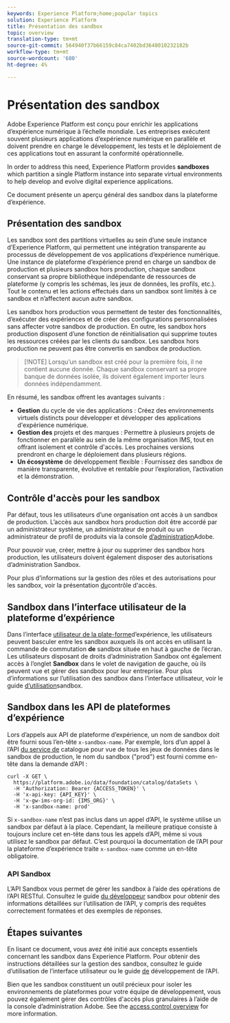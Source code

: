 ```yaml
---
keywords: Experience Platform;home;popular topics
solution: Experience Platform
title: Présentation des sandbox
topic: overview
translation-type: tm+mt
source-git-commit: 564940f37b66159c84ca7402bd3648010232182b
workflow-type: tm+mt
source-wordcount: '680'
ht-degree: 4%

---
```



# Présentation des sandbox

Adobe Experience Platform est conçu pour enrichir les applications d’expérience numérique à l’échelle mondiale. Les entreprises exécutent souvent plusieurs applications d’expérience numérique en parallèle et doivent prendre en charge le développement, les tests et le déploiement de ces applications tout en assurant la conformité opérationnelle.

In order to address this need, Experience Platform provides **sandboxes** which partition a single Platform instance into separate virtual environments to help develop and evolve digital experience applications.

Ce document présente un aperçu général des sandbox dans la plateforme d’expérience.

## Présentation des sandbox

Les sandbox sont des partitions virtuelles au sein d’une seule instance d’Experience Platform, qui permettent une intégration transparente au processus de développement de vos applications d’expérience numérique. Une instance de plateforme d’expérience prend en charge un sandbox de production et plusieurs sandbox hors production, chaque sandbox conservant sa propre bibliothèque indépendante de ressources de plateforme (y compris les schémas, les jeux de données, les profils, etc.).  Tout le contenu et les actions effectués dans un sandbox sont limités à ce sandbox et n’affectent aucun autre sandbox.

Les sandbox hors production vous permettent de tester des fonctionnalités, d’exécuter des expériences et de créer des configurations personnalisées sans affecter votre sandbox de production. En outre, les sandbox hors production disposent d’une fonction de réinitialisation qui supprime toutes les ressources créées par les clients du sandbox. Les sandbox hors production ne peuvent pas être convertis en sandbox de production.

>[!NOTE] Lorsqu’un sandbox est créé pour la première fois, il ne contient aucune donnée. Chaque sandbox conservant sa propre banque de données isolée, ils doivent également importer leurs données indépendamment.

En résumé, les sandbox offrent les avantages suivants :

* **Gestion** du cycle de vie des applications : Créez des environnements virtuels distincts pour développer et développer des applications d&#39;expérience numérique.
* **Gestion des** projets et des marques : Permettre à plusieurs projets de fonctionner en parallèle au sein de la même organisation IMS, tout en offrant isolement et contrôle d&#39;accès. Les prochaines versions prendront en charge le déploiement dans plusieurs régions.
* **Un écosystème** de développement flexible : Fournissez des sandbox de manière transparente, évolutive et rentable pour l’exploration, l’activation et la démonstration.

## Contrôle d&#39;accès pour les sandbox

Par défaut, tous les utilisateurs d’une organisation ont accès à un sandbox de production. L’accès aux sandbox hors production doit être accordé par un administrateur système, un administrateur de produit ou un administrateur de profil de produits via la console [d’administration](https://auth.services.adobe.com/fr_FR/index.html?callback=https%3A%2F%2Fims-na1.adobelogin.com%2Fims%2Fadobeid%2FONESIE1%2FAdobeID%2Ftoken%3Fredirect_uri%3Dhttps%253A%252F%252Fadminconsole.adobe.com%252Fredirect.html%253Ftarget%253D%25252Foverview%2523from_ims%253Dtrue%2526old_hash%253D%2526api%253Dauthorize&amp;client_id=ONESIE1&amp;scope=openid%2CAdobeID%2Cadditional_info.projectedProductContext%2Cread_organizations%2Cread_members%2Cread_countries_regions%2Cadditional_info.roles%2Cadobeio_api%2Cread_auth_src_domains%2CauthSources.rwd&amp;denied_callback=https%3A%2F%2Fims-na1.adobelogin.com%2Fims%2Fdenied%2FONESIE1%3Fredirect_uri%3Dhttps%253A%252F%252Fadminconsole.adobe.com%252Fredirect.html%253Ftarget%253D%25252Foverview%2523from_ims%253Dtrue%2526old_hash%253D%2526api%253Dauthorize%26response_type%3Dtoken&amp;relay=6e938255-62f5-42c8-8176-178f6f1ab5bc&amp;locale=fr_FR&amp;flow_type=token&amp;ctx_id=admin_console_logo&amp;idp_flow_type=login#/)Adobe.

Pour pouvoir vue, créer, mettre à jour ou supprimer des sandbox hors production, les utilisateurs doivent également disposer des autorisations d’administration Sandbox.

Pour plus d’informations sur la gestion des rôles et des autorisations pour les sandbox, voir la présentation [du](../access-control/home.md)contrôle d&#39;accès.

## Sandbox dans l’interface utilisateur de la plateforme d’expérience

Dans l’interface [utilisateur de la plate-forme](https://platform.adobe.com)d’expérience, les utilisateurs peuvent basculer entre les sandbox auxquels ils ont accès en utilisant la commande de commutation **de** sandbox située en haut à gauche de l’écran.  Les utilisateurs disposant de droits d’administration Sandbox ont également accès à l’onglet **Sandbox** dans le volet de navigation de gauche, où ils peuvent vue et gérer des sandbox pour leur entreprise. Pour plus d’informations sur l’utilisation des sandbox dans l’interface utilisateur, voir le guide [d’utilisation](ui/overview.md)sandbox.

## Sandbox dans les API de plateformes d’expérience

Lors d’appels aux API de plateforme d’expérience, un nom de sandbox doit être fourni sous l’en-tête `x-sandbox-name`. Par exemple, lors d’un appel à l’API [du service de](https://www.adobe.io/apis/experienceplatform/home/api-reference.html#!acpdr/swagger-specs/catalog.yaml) catalogue pour vue de tous les jeux de données dans le sandbox de production, le nom du sandbox (&quot;prod&quot;) est fourni comme en-tête dans la demande d’API :

```shell
curl -X GET \
  https://platform.adobe.io/data/foundation/catalog/dataSets \
  -H 'Authorization: Bearer {ACCESS_TOKEN}' \
  -H 'x-api-key: {API_KEY}' \
  -H 'x-gw-ims-org-id: {IMS_ORG}' \
  -H 'x-sandbox-name: prod'
```

Si `x-sandbox-name` n’est pas inclus dans un appel d’API, le système utilise un sandbox par défaut à la place. Cependant, la meilleure pratique consiste à toujours inclure cet en-tête dans tous les appels d’API, même si vous utilisez le sandbox par défaut. C’est pourquoi la documentation de l’API pour la plateforme d’expérience traite `x-sandbox-name` comme un en-tête obligatoire.

### API Sandbox

L’API Sandbox vous permet de gérer les sandbox à l’aide des opérations de l’API RESTful. Consultez le guide [du développeur](api/getting-started.md) sandbox pour obtenir des informations détaillées sur l’utilisation de l’API, y compris des requêtes correctement formatées et des exemples de réponses.

## Étapes suivantes

En lisant ce document, vous avez été initié aux concepts essentiels concernant les sandbox dans Experience Platform. Pour obtenir des instructions détaillées sur la gestion des sandbox, consultez le guide [](ui/overview.md) d’utilisation de l’interface utilisateur ou le guide [de](./api/getting-started.md) développement de l’API.

Bien que les sandbox constituent un outil précieux pour isoler les environnements de plateformes pour votre équipe de développement, vous pouvez également gérer des contrôles d&#39;accès plus granulaires à l’aide de la console d’administration Adobe. See the [access control overview](../access-control/home.md) for more information.